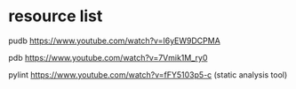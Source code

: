 # resource list


pudb  https://www.youtube.com/watch?v=I6yEW9DCPMA

pdb https://www.youtube.com/watch?v=7Vmik1M_ry0

pylint https://www.youtube.com/watch?v=fFY5103p5-c
(static analysis tool)